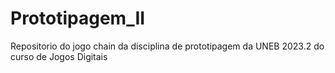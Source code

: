 # Prototipagem_II
 Repositorio do jogo chain da disciplina de prototipagem da UNEB 2023.2 do curso de Jogos Digitais
